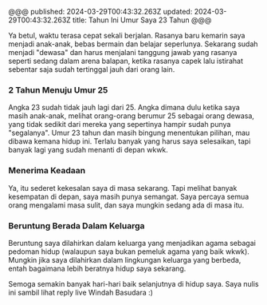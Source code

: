 @@@
published: 2024-03-29T00:43:32.263Z
updated: 2024-03-29T00:43:32.263Z
title: Tahun Ini Umur Saya 23 Tahun
@@@

Ya betul, waktu terasa cepat sekali berjalan.
Rasanya baru kemarin saya menjadi anak-anak, bebas bermain dan belajar seperlunya. Sekarang sudah menjadi "dewasa" dan harus menjalani tanggung jawab yang rasanya seperti sedang dalam arena balapan, ketika rasanya capek lalu istirahat sebentar saja sudah tertinggal jauh dari orang lain.

### 2 Tahun Menuju Umur 25

Angka 23 sudah tidak jauh lagi dari 25. Angka dimana dulu ketika saya masih anak-anak, melihat orang-orang berumur 25 sebagai orang dewasa, yang tidak sedikit dari mereka yang sepertinya hampir sudah punya "segalanya".
Umur 23 tahun dan masih bingung menentukan pilihan, mau dibawa kemana hidup ini. Terlalu banyak yang harus saya selesaikan, tapi banyak lagi yang sudah menanti di depan wkwk.

### Menerima Keadaan

Ya, itu sederet kekesalan saya di masa sekarang. Tapi melihat banyak kesempatan di depan, saya masih punya semangat. Saya percaya semua orang mengalami masa sulit, dan saya mungkin sedang ada di masa itu.

### Beruntung Berada Dalam Keluarga

Beruntung saya dilahirkan dalam keluarga yang menjadikan agama sebagai pedoman hidup (walaupun saya bukan pemeluk agama yang baik wkwk). Mungkin jika saya dilahirkan dalam lingkungan keluarga yang berbeda, entah bagaimana lebih beratnya hidup saya sekarang.

Semoga semakin banyak hari-hari baik selanjutnya di hidup saya. Saya nulis ini sambil lihat reply live Windah Basudara :)
